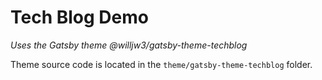 # Tech Blog Demo
*Uses the Gatsby theme @willjw3/gatsby-theme-techblog*

Theme source code is located in the `theme/gatsby-theme-techblog` folder.
